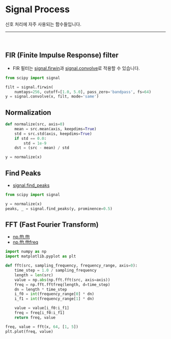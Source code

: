 # Signal Process

신호 처리에 자주 사용되는 함수들입니다.

---

<br>

## FIR (Finite Impulse Response) filter

- FIR 필터는 [signal.firwin](https://docs.scipy.org/doc/scipy/reference/generated/scipy.signal.firwin.html)과 [signal.convolve](https://docs.scipy.org/doc/scipy/reference/generated/scipy.signal.convolve.html)로 적용할 수 있습니다.


~~~python
from scipy import signal

filt = signal.firwin(
    numtaps=256, cutoff=[1.0, 5.0], pass_zero='bandpass', fs=64)
y = signal.convolve(x, filt, mode='same')
~~~


## Normalization

~~~python
def normalize(src, axis=0)
    mean = src.mean(axis, keepdims=True)
    std = src.std(axis, keepdims=True)
    if std == 0.0:
        std = 1e-9
    dst = (src - mean) / std

y = normalize(x)
~~~

## Find Peaks

- [signal.find_peaks](https://docs.scipy.org/doc/scipy/reference/generated/scipy.signal.find_peaks.html)

~~~python
from scipy import signal

y = normalize(x)
peaks, _ = signal.find_peaks(y, prominence=0.5)
~~~


## FFT (Fast Fourier Transform)
- [np.fft.fft](https://numpy.org/doc/stable/reference/generated/numpy.fft.fft.html)
- [np.fft.fftfreq](https://numpy.org/doc/stable/reference/generated/numpy.fft.fftfreq.html)

~~~python
import numpy as np
import matplotlib.pyplot as plt

def fft(src, sampling_frequency, frequency_range, axis=0):
    time_step = 1.0 / sampling_frequency
    length = len(src)
    value = np.abs(np.fft.fft(src, axis=axis))
    freq = np.fft.fftfreq(length, d=time_step)
    dn = length * time_step
    i_f0 = int(frequency_range[0] * dn)
    i_f1 = int(frequency_range[1] * dn)

    value = value[i_f0:i_f1]
    freq = freq[i_f0:i_f1]
    return freq, value

freq, value = fft(x, 64, [1, 5])
plt.plot(freq, value)
~~~

